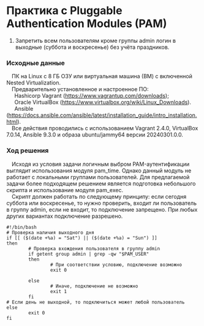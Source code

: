 # Практика с Pluggable Authentication Modules (PAM)
1. Запретить всем пользователям кроме группы admin логин в выходные (суббота и воскресенье) без учёта праздников.<br/>
### Исходные данные ###
&ensp;&ensp;ПК на Linux c 8 ГБ ОЗУ или виртуальная машина (ВМ) с включенной Nested Virtualization.<br/>
&ensp;&ensp;Предварительно установленное и настроенное ПО:<br/>
&ensp;&ensp;&ensp;Hashicorp Vagrant (https://www.vagrantup.com/downloads);<br/>
&ensp;&ensp;&ensp;Oracle VirtualBox (https://www.virtualbox.org/wiki/Linux_Downloads).<br/>
&ensp;&ensp;&ensp;Ansible (https://docs.ansible.com/ansible/latest/installation_guide/intro_installation.html).<br/>
&ensp;&ensp;Все действия проводились с использованием Vagrant 2.4.0, VirtualBox 7.0.14, Ansible 9.3.0 и образа ubuntu/jammy64 версии 20240301.0.0.<br/> 
### Ход решения ###
&ensp;&ensp;Исходя из условия задачи логичным выбром PAM-аутентификации выглядит использования модуля pam_time. Однако данный модуль не работает с локальными группами пользователей. Для предлагаемой задачи более подходящем решением является подготовка небольшого скрипта и использование модуля pam_exec.<br/>
&ensp;&ensp;Скрипт должен работать по следующему принципу: если сегодня суббота или воскресенье, то нужно проверить, входит ли пользователь в группу admin, если не входит, то подключение запрещено. При любых других вариантах подключение разрешено.
```shell
#!/bin/bash
# Проверка наличия выходного дня
if [[ ($(date +%a) = "Sat") || ($(date +%a) = "Sun") ]]
then
        # Проверка вхождения пользователя в группу admin
        if getent group admin | grep -qw "$PAM_USER" 
        then
                # При соответствии условию, подключение возможно
                exit 0
        
        else
                # Иначе, подключение не возможно
                exit 1
        fi
# Если день не выходной, то подключиться может любой пользователь
else
        exit 0
fi
```

